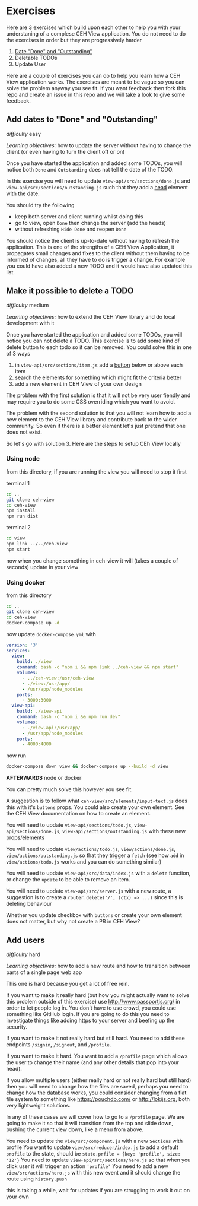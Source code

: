 # Exercises

Here are 3 exercises which build upon each other to help you with your understaning of a complese CEH View application.
You do not need to do the exercises in order but they are progressively harder

1. [Date "Done" and "Outstanding"](/master/exercises/exercise-1.md)
2. Deletable TODOs
3. Update User 







Here are a couple of exercises you can do to help you learn how a CEH View application works. The exercises are meant to be vague so you can solve the problem anyway you see fit. If you want feedback then fork this repo and create an issue in this repo and we will take a look to give some feedback.

## Add dates to "Done" and "Outstanding"

*difficulty* easy

*Learning objectives:* how to update the server without having to change the client (or even having to turn the client off or on)

Once you have started the application and added some TODOs, you will notice both `Done` and `Outstanding` does not tell the date of the TODO.

In this exercise you will need to update `view-api/src/sections/done.js` and `view-api/src/sections/outstanding.js` such that they add a [head](https://nerc-ceh.github.io/ceh-view/elements/head) element with the date.

You should try the following

* keep both server and client running whilst doing this
* go to view, open `Done` then change the server (add the heads)
* without refreshing `Hide Done` and reopen `Done`

You should notice the client is up-to-date without having to refresh the application. This is one of the strengths of a CEH View Application, it propagates small changes and fixes to the client without them having to be informed of changes, all they have to do is trigger a change. For example you could have also added a new TODO and it would have also updated this list.

## Make it possible to delete a TODO

*difficulty* medium

*Learning objectives:* how to extend the CEH View library and do local development with it

Once you have started the application and added some TODOs, you will notice you can not delete a TODO. This exercise is to add some kind of delete button to each todo so it can be removed. You could solve this in one of 3 ways

1. in `view-api/src/sections/item.js` add a [button](https://nerc-ceh.github.io/ceh-view/elements/button) below or above each item
2. search the elements for something which might fit the criteria better
3. add a new element in CEH View of your own design

The problem with the first solution is that it will not be very user fiendly and may require you to do some CSS overriding which you want to avoid.

The problem with the second solution is that you will not learn how to add a new element to the CEH View library and contribute back to the wider community. So even if there is a better element let's just pretend that one does not exist.

So let's go with solution 3. Here are the steps to setup CEh View locally

### Using node

from this directory, if you are running the view you will need to stop it first

terminal 1

```sh
cd ..
git clone ceh-view
cd ceh-view
npm install
npm run dist
```

terminal 2

```sh
cd view
npm link ../../ceh-view
npm start
```

now when you change something in ceh-view it will (takes a couple of seconds) update in your view

### Using docker

from this directory

```sh
cd ..
git clone ceh-view
cd ceh-view
docker-compose up -d
```

now update `docker-compose.yml` with

```yaml
version: '3'
services:
  view:
    build: ./view
    command: bash -c "npm i && npm link ../ceh-view && npm start"
    volumes:
      - ../ceh-view:/usr/ceh-view
      - ./view:/usr/app/
      - /usr/app/node_modules
    ports:
      - 3000:3000
  view-api:
    build: ./view-api
    command: bash -c "npm i && npm run dev"
    volumes:
      - ./view-api:/usr/app/
      - /usr/app/node_modules
    ports:
      - 4000:4000
```

now run

```sh
docker-compose down view && docker-compose up --build -d view
```

**AFTERWARDS** node or docker

You can pretty much solve this however you see fit.

A suggestion is to follow what `ceh-view/src/elements/input-text.js` does this with it's `buttons` props.
You could also create your own element. See the CEH View documentation on how to create an element.

You will need to update `view-api/sections/todo.js`, `view-api/sections/done.js`, `view-api/sections/outstanding.js` with these new props/elements

You will need to update `view/actions/todo.js`, `view/actions/done.js`, `view/actions/outstanding.js` so that they trigger a `fetch` (see how `add` in `view/actions/todo.js` works and you can do something similar)

You will need to update `view-api/src/data/index.js` with a `delete` function, or change the `update` to be able to remove an item.

You will need to update `view-api/src/server.js` with a new route, a suggestion is to create a `router.delete('/', (ctx) => ...)` since this is deleting behaviour

Whether you update checkbox with `buttons` or create your own element does not matter, but why not create a PR in CEH View?

## Add users

*difficulty* hard

*Learning objectives:* how to add a new route and how to transition between parts of a single page web app

This one is hard because you get a lot of free rein.

If you want to make it really hard (but how you might actually want to solve this problem outside of this exercise) use <http://www.passportjs.org/> in order to let people log in. You don't have to use crowd, you could use something like GitHub login. If you are going to do this you need to investigate things like adding https to your server and beefing up the security.

If you want to make it not really hard but still hard. You need to add these endpoints `/signin`, `/signout`, and `/profile`.

If you want to make it hard. You want to add a `/profile` page which allows the user to change their name (and any other details that pop into your head).

If you allow multiple users (either really hard or not really hard but still hard) then you will need to change how the files are saved, perhaps you need to change how the database works, you could consider changing from a flat file system to something like <https://pouchdb.com/> or <http://lokijs.org>, both very lightweight solutions.

In any of these cases we will cover how to go to a `/profile` page. We are going to make it so that it will transition from the top and slide down, pushing the current view down, like a menu from above.

You need to update the `view/src/component.js` with a new `Sections` with profile
You want to update `view/src/reducer/index.js` to add a default `profile` to the state, should be `state.prfile = {key: 'profile', size: '12'}`
You need to update `view-api/src/sections/hero.js` so that when you click user it will trigger an action `'profile'`
You need to add a new `view/src/actions/hero.js` with this new event and it should change the route using `history.push`

this is taking a while, wait for updates if you are struggling to work it out on your own
